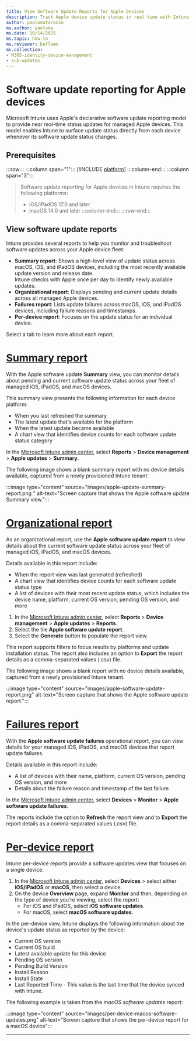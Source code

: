 ```yaml
---
title: View Software Update Reports for Apple Devices
description: Track Apple device update status in real time with Intune's declarative software update reporting. Learn how Microsoft Intune surfaces update changes directly from managed Apple devices.
author: paolomatarazzo
ms.author: paoloma
ms.date: 10/14/2025
ms.topic: how-to
ms.reviewer: beflamm
ms.collection:
- M365-identity-device-management
- sub-updates
---
```


# Software update reporting for Apple devices

Microsoft Intune uses Apple's declarative software update reporting model to provide near real-time status updates for managed Apple devices. This model enables Intune to surface update status directly from each device whenever its software update status changes.

## Prerequisites

:::row:::
:::column span="1":::
[!INCLUDE [platform](../../../includes/requirements/platform.md)]
:::column-end:::
:::column span="3":::
> Software update reporting for Apple devices in Intune requires the following platforms:
>
> - iOS/iPadOS 17.0 and later
> - macOS 14.0 and later
:::column-end:::
:::row-end:::

## View software update reports

Intune provides several reports to help you monitor and troubleshoot software updates across your Apple device fleet:

- **Summary report**: Shows a high-level view of update status across macOS, iOS, and iPadOS devices, including the most recently available update version and release date.\
  Intune checks with Apple once per day to identify newly available updates.
- **Organizational report**: Displays pending and current update details across all managed Apple devices.
- **Failures report**: Lists update failures across macOS, iOS, and iPadOS devices, including failure reasons and timestamps.
- **Per-device report**: Focuses on the update status for an individual device.

Select a tab to learn more about each report. 

# [**Summary report**](#tab/summary)

With the Apple software update **Summary** view, you can monitor details about pending and current software update status across your fleet of managed iOS, iPadOS, and macOS devices.

This summary view presents the following information for each device platform:

- When you last refreshed the summary
- The latest update that's available for the platform
- When the latest update became available
- A chart view that identifies device counts for each software update status category

In the [Microsoft Intune admin center][INT-AC], select **Reports** > **Device management** > **Apple updates** > **Summary**.

The following image shows a blank summary report with no device details available, captured from a newly provisioned Intune tenant:

:::image type="content" source="images/apple-update-summary-report.png " alt-text="Screen capture that shows the Apple software update Summary view.":::

# [**Organizational report**](#tab/organizational)

As an organizational report, use the **Apple software update report** to view details about the current software update status across your fleet of managed iOS, iPadOS, and macOS devices.

Details available in this report include:

- When the report view was last generated (refreshed)
- A chart view that identifies device counts for each software update status type
- A list of devices with their most recent update status, which includes the device name, platform, current OS version, pending OS version, and more

1. In the [Microsoft Intune admin center][INT-AC], select **Reports** > **Device management** > **Apple updates** > **Reports**.
1. Select the tile **Apple software update report**.
1. Select the **Generate** button to populate the report view.

This report supports filters to focus results by platforms and update installation status. The report also includes an option to **Export** the report details as a comma-separated values (.csv) file.

The following image shows a blank report with no device details available, captured from a newly provisioned Intune tenant.

:::image type="content" source="images/apple-software-update-report.png" alt-text="Screen capture that shows the Apple software update report.":::

# [**Failures report**](#tab/failures)

With the **Apple software update failures** operational report, you can view details for your managed iOS, iPadOS, and macOS devices that report update failures.

Details available in this report include:

- A list of devices with their name, platform, current OS version, pending OS version, and more
- Details about the failure reason and timestamp of the last failure

In the [Microsoft Intune admin center][INT-AC], select **Devices** > **Monitor** > **Apple software update failures**.

The reports include the option to **Refresh** the report view and to **Export** the report details as a comma-separated values (.csv) file.

# [**Per-device report**](#tab/per-device)

Intune per-device reports provide a software updates view that focuses on a single device.

1. In the [Microsoft Intune admin center][INT-AC], select **Devices** > select either **iOS/iPadOS** or **macOS**, then select a device.
1. On the device **Overview** page, expand **Monitor** and then, depending on the type of device you're viewing, select the report:
   - For iOS and iPadOS, select **iOS software updates**.
   - For macOS, select **macOS software updates**.

In the per-device view, Intune displays the following information about the device's update status as reported by the device:

- Current OS version
- Current OS build
- Latest available update for this device
- Pending OS version
- Pending Build Version
- Install Reason
- Install State
- Last Reported Time - This value is the last time that the device synced with Intune.

The following example is taken from the *macOS software updates* report:

:::image type="content" source="images/per-device-macos-software-updates.png" alt-text="Screen capture that shows the per-device report for a macOS device":::

---

<!-- admin center links -->

[INT-AC]: https://go.microsoft.com/fwlink/?linkid=2109431
[INT-ALLD]: https://go.microsoft.com/fwlink/?linkid=2333814
